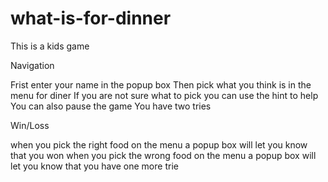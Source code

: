 # what-is-for-dinner
This is a kids game

Navigation

Frist enter your name in the popup box 
Then pick what you think is in the menu for diner 
If you are not sure what to pick you can use the hint to help
You can also pause the game 
You have two tries

Win/Loss

when you pick the right food on the menu a popup box will let you know that you won
when you pick the wrong food on the menu a popup box will let you know that you have one more trie
